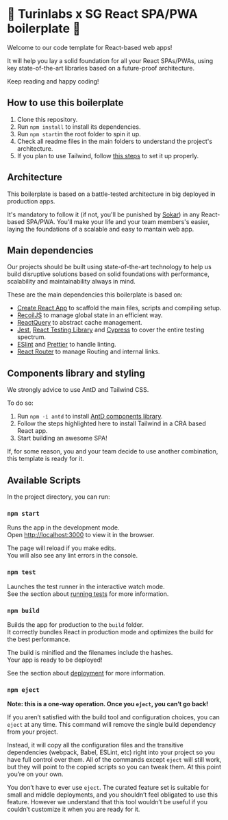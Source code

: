 # 🚀 Turinlabs x SG React SPA/PWA boilerplate 🚀

Welcome to our code template for React-based web apps!

It will help you lay a solid foundation for all your React SPAs/PWAs, using key state-of-the-art libraries based on a future-proof architecture.

Keep reading and happy coding!

## How to use this boilerplate

1) Clone this repository.
2) Run `npm install` to install its dependencies.
3) Run `npm start`in the root folder to spin it up.
4) Check all readme files in the main folders to understand the project's architecture.
5) If you plan to use Tailwind, follow [this steps](https://tailwindcss.com/docs/guides/create-react-app) to set it up properly.

## Architecture

This boilerplate is based on a battle-tested architecture in big deployed in production apps.

It's mandatory to follow it (if not, you'll be punished by [Sokar](https://twitter.com/sokardys)) in any React-based SPA/PWA. You'll make your life and your team members's easier, laying the foundations of a scalable and easy to mantain web app.

## Main dependencies

Our projects should be built using state-of-the-art technology to help us build disruptive solutions based on solid foundations with performance, scalability and maintainability always in mind.

These are the main dependencies this boilerplate is based on:

- [Create React App](https://github.com/facebook/create-react-app) to scaffold the main files, scripts and compiling setup.
- [RecoilJS](https://recoiljs.org/) to manage global state in an efficient way.
- [ReactQuery](https://react-query.tanstack.com/) to abstract cache management.
- [Jest](https://jestjs.io/), [React Testing Library](https://testing-library.com/docs/react-testing-library/intro/) and [Cypress](https://www.cypress.io/) to cover the entire testing spectrum.
- [ESlint](https://eslint.org/) and [Prettier](https://prettier.io/) to handle linting.
- [React Router](https://reactrouter.com/web/guides/quick-start) to manage Routing and internal links.

## Components library and styling

We strongly advice to use AntD and Tailwind CSS.

To do so:

1. Run `npm -i antd` to install [AntD components library](https://ant.design/docs/react/getting-started).
2. Follow the steps highlighted here to install Tailwind in a CRA based React app.
3. Start building an awesome SPA!

If, for some reason, you and your team decide to use another combination, this template is ready for it.

## Available Scripts

In the project directory, you can run:

### `npm start`

Runs the app in the development mode.\
Open [http://localhost:3000](http://localhost:3000) to view it in the browser.

The page will reload if you make edits.\
You will also see any lint errors in the console.

### `npm test`

Launches the test runner in the interactive watch mode.\
See the section about [running tests](https://facebook.github.io/create-react-app/docs/running-tests) for more information.

### `npm build`

Builds the app for production to the `build` folder.\
It correctly bundles React in production mode and optimizes the build for the best performance.

The build is minified and the filenames include the hashes.\
Your app is ready to be deployed!

See the section about [deployment](https://facebook.github.io/create-react-app/docs/deployment) for more information.

### `npm eject`

**Note: this is a one-way operation. Once you `eject`, you can’t go back!**

If you aren’t satisfied with the build tool and configuration choices, you can `eject` at any time. This command will remove the single build dependency from your project.

Instead, it will copy all the configuration files and the transitive dependencies (webpack, Babel, ESLint, etc) right into your project so you have full control over them. All of the commands except `eject` will still work, but they will point to the copied scripts so you can tweak them. At this point you’re on your own.

You don’t have to ever use `eject`. The curated feature set is suitable for small and middle deployments, and you shouldn’t feel obligated to use this feature. However we understand that this tool wouldn’t be useful if you couldn’t customize it when you are ready for it.
